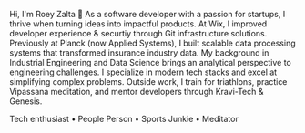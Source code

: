 Hi, I'm Roey Zalta 👋 As a software developer with a passion for startups, I thrive when turning ideas into impactful products. 
At Wix, I improved developer experience & securtiy through Git infrastructure solutions. 
Previously at Planck (now Applied Systems), I built scalable data processing systems that transformed insurance industry data.
My background in Industrial Engineering and Data Science brings an analytical perspective to engineering challenges. 
I specialize in modern tech stacks and excel at simplifying complex problems.
Outside work, I train for triathlons, practice Vipassana meditation, and mentor developers through Kravi-Tech & Genesis. 

Tech enthusiast • People Person • Sports Junkie • Meditator